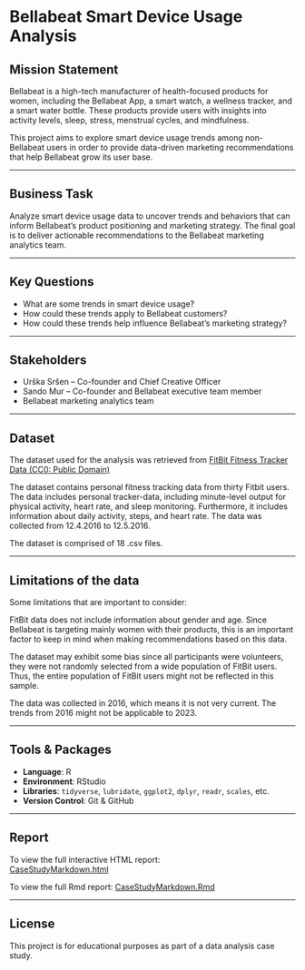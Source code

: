 # Bellabeat Smart Device Usage Analysis

## Mission Statement

Bellabeat is a high-tech manufacturer of health-focused products for women, including the Bellabeat App, a smart watch, a wellness tracker, and a smart water bottle. These products provide users with insights into activity levels, sleep, stress, menstrual cycles, and mindfulness.

This project aims to explore smart device usage trends among non-Bellabeat users in order to provide data-driven marketing recommendations that help Bellabeat grow its user base.

---

## Business Task

Analyze smart device usage data to uncover trends and behaviors that can inform Bellabeat’s product positioning and marketing strategy. The final goal is to deliver actionable recommendations to the Bellabeat marketing analytics team.

---

## Key Questions

- What are some trends in smart device usage?
- How could these trends apply to Bellabeat customers?
- How could these trends help influence Bellabeat’s marketing strategy?

---

## Stakeholders

- Urška Sršen – Co-founder and Chief Creative Officer
- Sando Mur – Co-founder and Bellabeat executive team member
- Bellabeat marketing analytics team

---

## Dataset

The dataset used for the analysis was retrieved from [FitBit Fitness Tracker Data (CC0: Public Domain)](https://www.kaggle.com/datasets/arashnic/fitbit/discussion/371426) 

The dataset contains personal fitness tracking data from thirty Fitbit users. The data includes personal tracker-data, including minute-level output for physical activity, heart rate, and sleep monitoring. 
Furthermore, it includes information about daily activity, steps, and heart rate. The data was collected from 12.4.2016 to 12.5.2016.

The dataset is comprised of 18 .csv files.

---

## Limitations of the data

Some limitations that are important to consider:

FitBit data does not include information about gender and age. Since Bellabeat is targeting mainly women with their products, this is an important factor to keep in mind when making recommendations based on this data.

The dataset may exhibit some bias since all participants were volunteers, they were not randomly selected from a wide population of FitBit users. Thus, the entire population of FitBit users might not be reflected in this sample.

The data was collected in 2016, which means it is not very current. The trends from 2016 might not be applicable to 2023.

---

## Tools & Packages

- **Language**: R
- **Environment**: RStudio
- **Libraries**: `tidyverse`, `lubridate`, `ggplot2`, `dplyr`, `readr`, `scales`, etc.
- **Version Control**: Git & GitHub

---

## Report

To view the full interactive HTML report:  
[CaseStudyMarkdown.html](https://naska23.github.io/marketing-strategy-project/CaseStudyMarkdown.html)

To view the full Rmd report:
[CaseStudyMarkdown.Rmd](CaseStudyMarkdown.Rmd)


---

## License

This project is for educational purposes as part of a data analysis case study.
